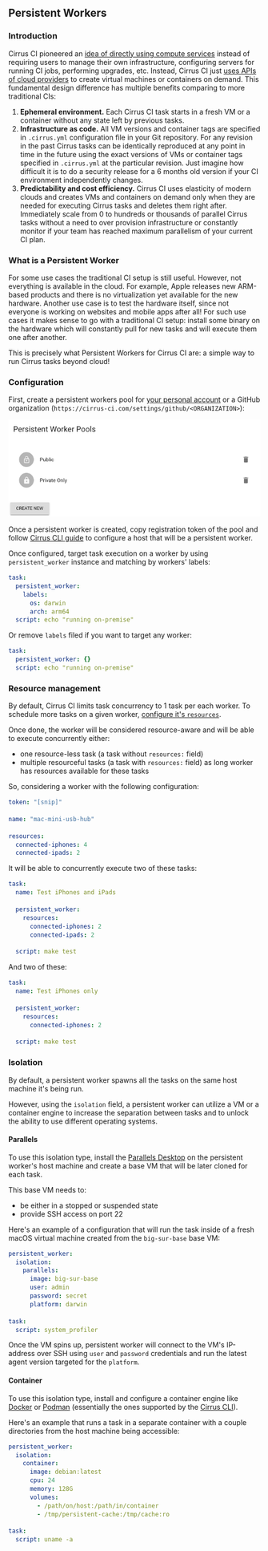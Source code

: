 ## Persistent Workers

### Introduction

Cirrus CI pioneered an [idea of directly using compute services](https://medium.com/cirruslabs/core-principle-of-continuous-integration-systems-is-obsolete-8d926e17c721)
instead of requiring users to manage their own infrastructure, configuring servers for running CI jobs, performing upgrades, etc.
Instead, Cirrus CI just [uses APIs of cloud providers](supported-computing-services.md) to create virtual machines or containers on demand. This fundamental
design difference has multiple benefits comparing to more traditional CIs:

1. **Ephemeral environment.** Each Cirrus CI task starts in a fresh VM or a container without any state left by previous tasks.
2. **Infrastructure as code.** All VM versions and container tags are specified in `.cirrus.yml` configuration file in your Git repository.
   For any revision in the past Cirrus tasks can be identically reproduced at any point in time in the future using the exact versions of VMs or container tags specified in `.cirrus.yml` at the particular revision. Just imagine how difficult it is to do a security release for a 6 months old version if your CI environment independently changes.
3. **Predictability and cost efficiency.** Cirrus CI uses elasticity of modern clouds and creates VMs and containers on demand
   only when they are needed for executing Cirrus tasks and deletes them right after. Immediately scale from 0 to hundreds or
   thousands of parallel Cirrus tasks without a need to over provision infrastructure or constantly monitor if your team has reached maximum parallelism of your current CI plan.
   
### What is a Persistent Worker

For some use cases the traditional CI setup is still useful. However, not everything is available in the cloud. For example,
Apple releases new ARM-based products and there is no virtualization yet available for the new hardware. 
Another use case is to test the hardware itself, since not everyone is working on websites and mobile apps after all! For such use cases
it makes sense to go with a traditional CI setup: install some binary on the hardware which will constantly pull for new tasks 
and will execute them one after another.

This is precisely what Persistent Workers for Cirrus CI are: a simple way to run Cirrus tasks beyond cloud!

### Configuration

First, create a persistent workers pool for [your personal account](https://cirrus-ci.com/settings/profile/) or a GitHub organization (`https://cirrus-ci.com/settings/github/<ORGANIZATION>`):

<img src="/assets/images/screenshots/worker-pools.png" />

Once a persistent worker is created, copy registration token of the pool and follow [Cirrus CLI guide](https://github.com/cirruslabs/cirrus-cli/blob/master/PERSISTENT-WORKERS.md)
to configure a host that will be a persistent worker.

Once configured, target task execution on a worker by using `persistent_worker` instance and matching by workers' labels:

```yaml
task:
  persistent_worker:
    labels:
      os: darwin
      arch: arm64
  script: echo "running on-premise"
```

Or remove `labels` filed if you want to target any worker:

```yaml
task:
  persistent_worker: {}
  script: echo "running on-premise"
```

### Resource management

By default, Cirrus CI limits task concurrency to 1 task per each worker. To schedule more tasks on a given worker, [configure it's `resources`](https://github.com/cirruslabs/cirrus-cli/blob/master/PERSISTENT-WORKERS.md#resource-management).

Once done, the worker will be considered resource-aware and will be able to execute concurrently either:

* one resource-less task (a task without `resources:` field)
* multiple resourceful tasks (a task with `resources:` field) as long worker has resources available for these tasks

So, considering a worker with the following configuration:

```yaml
token: "[snip]"

name: "mac-mini-usb-hub"

resources:
  connected-iphones: 4
  connected-ipads: 2
```

It will be able to concurrently execute two of these tasks:

```yaml
task:
  name: Test iPhones and iPads

  persistent_worker:
    resources:
      connected-iphones: 2
      connected-ipads: 2

  script: make test
```

And two of these:

```yaml
task:
  name: Test iPhones only

  persistent_worker:
    resources:
      connected-iphones: 2

  script: make test
```

### Isolation

By default, a persistent worker spawns all the tasks on the same host machine it's being run.

However, using the `isolation` field, a persistent worker can utilize a VM or a container engine to increase the separation between tasks and to unlock the ability to use different operating systems.

#### Parallels

To use this isolation type, install the [Parallels Desktop](https://www.parallels.com/products/desktop/) on the persistent worker's host machine and create a base VM that will be later cloned for each task.

This base VM needs to:

* be either in a stopped or suspended state
* provide SSH access on port 22

Here's an example of a configuration that will run the task inside of a fresh macOS virtual machine created from the `big-sur-base` base VM:

```yaml
persistent_worker:
  isolation:
    parallels:
      image: big-sur-base
      user: admin
      password: secret
      platform: darwin

task:
  script: system_profiler
```

Once the VM spins up, persistent worker will connect to the VM's IP-address over SSH using `user` and `password` credentials and run the latest agent version targeted for the `platform`.

#### Container

To use this isolation type, install and configure a container engine like [Docker](https://github.com/cirruslabs/cirrus-cli/blob/master/INSTALL.md#docker) or [Podman](https://github.com/cirruslabs/cirrus-cli/blob/master/INSTALL.md#podman) (essentially the ones supported by the [Cirrus CLI](https://github.com/cirruslabs/cirrus-cli)).

Here's an example that runs a task in a separate container with a couple directories from the host machine being accessible:

```yaml
persistent_worker:
  isolation:
    container:
      image: debian:latest
      cpu: 24
      memory: 128G
      volumes:
        - /path/on/host:/path/in/container
        - /tmp/persistent-cache:/tmp/cache:ro

task:
  script: uname -a
```
